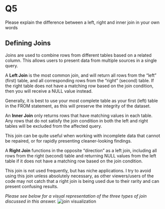 # Q5 
Please explain the difference between a left, right and inner join in your own words

## Defining Joins
Joins are used to combine rows from different tables based on a related column. This allows users to present data from multiple sources in a single query.

A **Left Join** is the most common join, and will return all rows from the “left” (first) table, and all corresponding rows from the “right” (second) table. 
If the right table does not have a matching row based on the join condition, then you will receive a NULL value instead.

Generally, it is best to use your most complete table as your first (left) table in the FROM statement, as this will preserve the integrity of the dataset.

An **Inner Join** only returns rows that have matching values in each table. Any rows that do not satisfy the join condition in both the left and right tables will be excluded from the affected query.

This join can be quite useful when working with incomplete data that cannot be repaired, or for rapidly presenting cleaner-looking findings.

A **Right Join** functions in the opposite “direction” as a left join, including all rows from the right (second) table and returning NULL values from the left table 
if it does not have a matching row based on the join condition.

This join is not used frequently, but has niche applications. I try to avoid using this join unless absolutely necessary, as other viewers/users of the code may not 
catch that a right join is being used due to their rarity and can present confusing results.

*Please see below for a visual representation of the three types of join discussed in this answer.*
![join visualization](https://github.com/Pat-T1/SQL-Scripts-Medical-Marketing/assets/126030503/f0d2cd65-7e67-474c-a591-542b53daba66)
